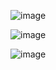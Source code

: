 ![image](https://github.com/user-attachments/assets/064ebf13-7647-42e3-8e69-7923331e8ca7)

![image](https://github.com/user-attachments/assets/68eedd78-cb9d-4a5f-9799-1ac17abd9bd7)


![image](https://github.com/user-attachments/assets/f5cd4a65-15e2-4233-ac91-5368b0cb06a1)
